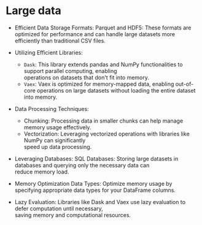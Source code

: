 # Large data



* Efficient Data Storage Formats:
Parquet and HDF5: These formats are optimized for performance and can handle large datasets more  
efficiently than traditional CSV files.  

* Utilizing Efficient Libraries:
  - `Dask`: This library extends pandas and NumPy functionalities to support parallel computing, enabling  
    operations on datasets that don't fit into memory. 
  - `Vaex`: Vaex is optimized for memory-mapped data, enabling out-of-core operations on large
    datasets without loading the entire dataset into memory.

* Data Processing Techniques:
  - Chunking: Processing data in smaller chunks can help manage memory usage effectively.  
  - Vectorization: Leveraging vectorized operations with libraries like NumPy can significantly  
    speed up data processing.

* Leveraging Databases:
SQL Databases: Storing large datasets in databases and querying only the necessary data can   
reduce memory load.   

* Memory Optimization
Data Types: Optimize memory usage by specifying appropriate data types for your DataFrame columns.   

* Lazy Evaluation: Libraries like Dask and Vaex use lazy evaluation to defer computation until necessary,  
  saving memory and computational resources.
